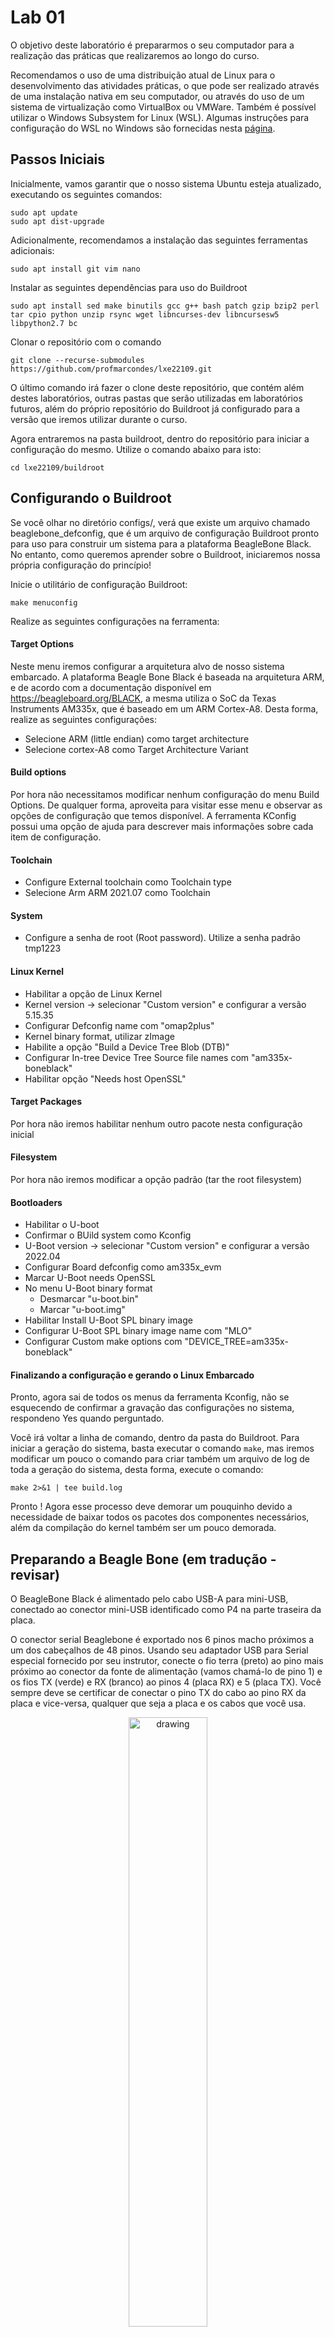 # Lab 01

O objetivo deste laboratório é prepararmos o seu computador para a realização das práticas que realizaremos ao longo do curso.

Recomendamos o uso de uma distribuição atual de Linux para o desenvolvimento das atividades práticas, o que pode ser realizado através de uma instalação nativa em seu computador, ou através do uso de um sistema de virtualização como VirtualBox ou VMWare. Também é possível utilizar o Windows Subsystem for Linux (WSL). Algumas instruções para configuração do WSL no Windows são fornecidas nesta [página](wsl/README.md).

## Passos Iniciais

Inicialmente, vamos garantir que o nosso sistema Ubuntu esteja atualizado, executando os seguintes comandos:

```
sudo apt update
sudo apt dist-upgrade
```

Adicionalmente, recomendamos a instalação das seguintes ferramentas adicionais:

```
sudo apt install git vim nano 
```

Instalar as seguintes dependências para uso do Buildroot

```
sudo apt install sed make binutils gcc g++ bash patch gzip bzip2 perl tar cpio python unzip rsync wget libncurses-dev libncursesw5 libpython2.7 bc 
```

Clonar o repositório com o comando

```
git clone --recurse-submodules https://github.com/profmarcondes/lxe22109.git
```

O último comando irá fazer o clone deste repositório, que contém além destes laboratórios, outras pastas que serão utilizadas em laboratórios futuros, além do próprio repositório do Buildroot já configurado para a versão que iremos utilizar durante o curso.

Agora entraremos na pasta buildroot, dentro do repositório para iniciar a configuração do mesmo. Utilize o comando abaixo para isto:

```
cd lxe22109/buildroot
```

## Configurando o Buildroot

Se você olhar no diretório configs/, verá que existe um arquivo chamado beaglebone_defconfig, que é um arquivo de configuração Buildroot pronto para uso para construir um sistema para a plataforma BeagleBone Black. No entanto, como queremos aprender sobre o Buildroot, iniciaremos nossa própria configuração do princípio!

Inicie o utilitário de configuração Buildroot:

```
make menuconfig
```

Realize as seguintes configurações na ferramenta:

#### Target Options

Neste menu iremos configurar a arquitetura alvo de nosso sistema embarcado. A plataforma Beagle Bone Black é baseada na arquitetura ARM, e de acordo com a documentação disponível em https://beagleboard.org/BLACK, a mesma utiliza o SoC da Texas Instruments AM335x, que é baseado em um ARM Cortex-A8. Desta forma, realize as seguintes configurações:

  - Selecione ARM (little endian) como  target architecture
  - Selecione cortex-A8 como Target Architecture Variant

#### Build options

Por hora não necessitamos modificar nenhum configuração do menu Build Options. De qualquer forma, aproveita para visitar esse menu e observar as opções de configuração que temos disponível. A ferramenta KConfig possui uma opção de ajuda para descrever mais informações sobre cada item de configuração. 

#### Toolchain
  - Configure External toolchain como Toolchain type
  - Selecione Arm ARM 2021.07 como Toolchain
 
#### System
 - Configure a senha de root (Root password). Utilize a senha padrão tmp1223
 
#### Linux Kernel
 - Habilitar a opção de Linux Kernel 
 - Kernel version -> selecionar "Custom version" e configurar a versão 5.15.35
 - Configurar Defconfig name com "omap2plus"
 - Kernel binary format, utilizar zImage
 - Habilite a opção "Build a Device Tree Blob (DTB)" 
 - Configurar In-tree Device Tree Source file names com "am335x-boneblack"
 - Habilitar opção "Needs host OpenSSL"
 
#### Target Packages

Por hora não iremos habilitar nenhum outro pacote nesta configuração inicial

#### Filesystem

Por hora não iremos modificar a opção padrão (tar the root filesystem)

#### Bootloaders

  - Habilitar o U-boot
  - Confirmar o BUild system como Kconfig
  - U-Boot version -> selecionar "Custom version" e configurar a versão 2022.04
  - Configurar Board defconfig como am335x_evm
  - Marcar U-Boot needs OpenSSL
  - No menu U-Boot binary format
    - Desmarcar "u-boot.bin"
    - Marcar "u-boot.img"
  - Habilitar Install U-Boot SPL binary image 
  - Configurar U-Boot SPL binary image name com "MLO"
  - Configurar Custom make options com "DEVICE_TREE=am335x-boneblack"

#### Finalizando a configuração e gerando o Linux Embarcado

Pronto, agora sai de todos os menus da ferramenta Kconfig, não se esquecendo de confirmar a gravação das configurações no sistema, respondeno Yes quando perguntado.

Você irá voltar a linha de comando, dentro da pasta do Buildroot. Para iniciar a geração do sistema, basta executar o comando ```make```, mas iremos modificar um pouco o comando para criar também um arquivo de log de toda a geração do sistema, desta forma, execute o comando:

```
make 2>&1 | tee build.log
```

Pronto ! Agora esse processo deve demorar um pouquinho devido a necessidade de baixar todos os pacotes dos componentes necessários, além da compilação do kernel também ser um pouco demorada.

## Preparando a Beagle Bone (em tradução - revisar)

O BeagleBone Black é alimentado pelo cabo USB-A para mini-USB, conectado ao conector mini-USB identificado como P4 na parte traseira da placa.

O conector serial Beaglebone é exportado nos 6 pinos macho próximos a um dos cabeçalhos de 48 pinos. Usando seu adaptador USB para Serial especial fornecido por seu instrutor, conecte o fio terra (preto) ao pino mais próximo ao conector da fonte de alimentação (vamos chamá-lo de pino 1) e os fios TX (verde) e RX (branco) ao pinos 4 (placa RX) e 5 (placa TX). Você sempre deve se certificar de conectar o pino TX do cabo ao pino RX da placa e vice-versa, qualquer que seja a placa e os cabos que você usa.

<p align="center"><img src="imgs/beaglebone-black-serial-connection.jpg" alt="drawing" align="center" width="50%"/>

Depois que o conector USB para serial estiver conectado, uma nova porta serial deve aparecer: /dev/ttyUSB0.

Você também pode ver este dispositivo aparecer olhando a saída do comando  `dmesg`.

Para se comunicar com a placa através da porta serial, instale um programa de comunicação serial, como o picocom:

```
sudo apt install picocom
```

Se você executar ls -l /dev/ttyUSB0, também poderá ver que apenas o root e os usuários pertencentes ao grupo dialout têm acesso de leitura e gravação a esse arquivo. Portanto, você precisa adicionar seu usuário ao grupo de discagem:

```
sudo adduser $USER dialout
```

*** adicionar observação sobre o WSL ***

Importante: para que a mudança de grupo seja efetiva, no Ubuntu 18.04, você deve reiniciar completamente o sistema <!--2 Conforme explicado em https://askubuntu.com/questions/1045993/after-adding-a-group-logoutlogin-is-notenough-in-18-04/.
-->. Uma solução alternativa é executar newgrp dialout, mas não é global. Você tem que executá-lo em cada terminal.

Agora, você pode executar `picocom -b 115200 /dev/ttyUSB0`, para iniciar a comunicação serial em /dev/ttyUSB0, com uma taxa de transmissão de 115200. Se desejar sair do picocom, pressione [Ctrl][a] seguido de [Ctrl][x].

Não deve haver nada na linha serial até agora, pois a placa ainda não foi energizada.


## Preparando o cartão SD

Nosso cartão SD precisa ser dividido em duas partições:

  - Uma primeira partição para o bootloader. Ele precisa atender aos requisitos do AM335x SoC para que possa encontrar o bootloader nesta partição. Deve ser uma partição FAT32. Vamos armazenar o bootloader (MLO e u-boot.img), a imagem do kernel (zImage) e a Árvore de Dispositivos (am335x-boneblack.dtb).
  - Uma segunda partição para o sistema de arquivos raiz. Ele pode usar qualquer tipo de sistema de arquivos que você quiser, mas para o nosso sistema, usaremos o ext4.

Primeiro, vamos identificar sob qual nome seu cartão SD é identificado em seu sistema: observe a saída de cat /proc/partitions e encontre seu cartão SD. Em geral, se você usar o leitor de cartão SD interno de um laptop, será mmcblk0, enquanto se usar um leitor de cartão SD USB externo, será sdX (ou seja, sdb, sdc, etc.). **Cuidado: /dev/sda geralmente é o disco rígido da sua máquina!**

Se o seu cartão SD for /dev/mmcblk0, as partições dentro do cartão SD serão nomeadas /dev/mmcblk0p1, /dev/mmcblk0p2, etc. Se o seu cartão SD for /dev/sdc, as partições internas serão nomeadas /dev/ sdc1, /dev/sdc2, etc.

Para formatar seu cartão SD, siga os seguintes passos:

1. Desmonte todas as partições do seu cartão SD (geralmente são montadas automaticamente pelo Ubuntu)

2. Apague o início do cartão SD para garantir que as partições existentes não sejam detectadas por engano:

   ```
   sudo dd if=/dev/zero of=/dev/mmcblk0 bs=1M count=16.
   ```
   
   Use sdc ou sdb em vez de mmcblk0, se necessário.

3. Crie as duas partições.
    - Inicie a ferramenta cfdisk para isso:
    
      ```
      sudo cfdisk /dev/mmcblk0
      ```
    
    - Escolha o tipo de tabela de partição DOS
    - Crie uma primeira partição pequena (128 MB), primária, do tipo e (W95 FAT16) e marque-a como inicializável
    - Crie uma segunda partição, também primária, com o restante do espaço disponível, do tipo 83 (Linux).
    - Sair do cfdisk


4. Formate a primeira partição como um sistema de arquivos FAT32:

   ```
   sudo mkfs.vfat -F 32 -n boot /dev/mmcblk0p1.
   ```

   Use sdc1 ou sdb1 em vez de mmcblk0p1, se necessário.

5. Formate a segunda partição como um sistema de arquivos ext4:

   ```
   sudo mkfs.ext4 -L rootfs -E nodiscard /dev/mmcblk0p2.
   ```
   
   Use sdc2 ou sdb2 em vez de mmcblk0p2, se necessário.
  
      - -L atribui um nome de volume à partição
      - -E nodiscard desativa o descarte de blocos inválidos. Embora essa seja uma opção útil para cartões com blocos defeituosos, pular essa etapa economiza longos minutos em cartões SD.

Remova o cartão SD e insira-o novamente, as duas partições devem ser montadas automaticamente, em /media/$USER/boot e /media/$USER/rootfs.

Agora tudo deve estar pronto. Esperançosamente, nesse momento, a compilação do Buildroot deve ter sido concluída. Se não, espere mais um pouco.

## Gravando o sistema

Depois que o Buildroot terminar de construir o sistema, é hora de colocá-lo no cartão SD:

  - Copie os arquivos MLO, u-boot.img, zImage e am335x-boneblack.dtb de output/images/ para a partição de inicialização do cartão SD.
    ```
    cp output/images/{MLO,u-boot.img,zImage,am335x-boneblack.dtb} /media/$USER/boot/
    ```
  - Extraia o arquivo rootfs.tar para a partição rootfs do cartão SD, usando:
    ```
    sudo tar -C /media/$USER/rootfs/ -xf output/images/rootfs.tar
    ```

- Crie um arquivo chamado `uEnv.txt` na partição de inicialização. Este arquivo deve conter as seguintes linhas:

```
bootpart=0:1
devtype=mmc
bootdir=
bootfile=zImage
bootpartition=mmcblk0p2
console=ttyS0,115200n8
loadaddr=0x82000000
fdtaddr=0x88000000
set_mmc1=if test $board_name = A33515BB; then setenv bootpartition mmcblk1p2; fi
set_bootargs=setenv bootargs console=${console} root=/dev/${bootpartition} rw rootfstype=ext4 rootwait
uenvcmd=run set_mmc1; run set_bootargs;run loadimage;run loadfdt;printenv bootargs;bootz ${loadaddr} - ${fdtaddr}
```
Estas linhas ensinam o bootloader U-Boot como carregar a imagem do kernel do Linux e o
Device Tree, antes de inicializar o kernel. <!--Ele usa um mecanismo U-Boot padrão chamado distro boot command, consulte https://source.denx.de/u-boot/u-boot/-/raw/master/doc/README. distro para mais detalhes.-->

Desmonte as duas partições do cartão SD e ejete o cartão SD.

## Boot do sistema

Insira o cartão SD no BeagleBone Black. Pressione o botão S2 (localizado perto do conector host USB) e conecte o cabo de alimentação USB enquanto segura S2. Pressionar S2 força o BeagleBoneBlack a inicializar a partir do cartão SD em vez do eMMC interno.

Você deve ver o seu sistema inicializando. Certifique-se de que o U-Boot SPL e a versão do U-Boot e as datas de construção correspondem à data atual. Faça a mesma verificação para o kernel do Linux.

Faça login como root no BeagleBone Black e explore o sistema. Execute ps para ver quais processos estão em execução e observe o que o Buildroot gerou em /bin, /lib, /usr e /etc.

Nota: se o seu sistema não inicializar conforme o esperado, certifique-se de redefinir o ambiente U-Boot executando os seguintes comandos U-Boot:

```
env padrão -f -a
saveenv
```

e redefinir. Isso é necessário porque o U-Boot carregado do cartão SD ainda carrega o ambiente U-Boot do eMMC. Peça esclarecimentos adicionais ao seu instrutor, se necessário.

## Explore o log de construção do sistema

De volta à sua máquina de compilação, já que redirecionamos a saída da compilação para um arquivo chamado build.log, agora podemos dar uma olhada nele para ver o que aconteceu. Como a compilação Buildroot é bastante detalhada, Buildroot imprime antes de cada etapa importante uma mensagem prefixada pelo sinal >>>. Portanto, para ter uma ideia geral do que a compilação fez, você pode executar:

```
grep ">>>" build.log
```

Você vê os diferentes pacotes entre baixados, extraídos, corrigidos, configurados, construídos e
instalado.

Sinta-se à vontade para explorar o diretório output/ também.

